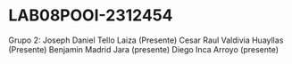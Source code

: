 # LAB08POOI-2312454
Grupo 2:
Joseph Daniel Tello Laiza (Presente)
Cesar Raul Valdivia Huayllas (Presente)
Benjamin Madrid Jara (presente) 
Diego Inca Arroyo (presente)
